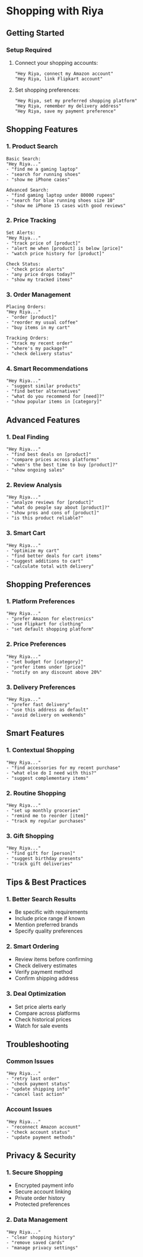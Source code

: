 # Shopping with Riya

## Getting Started

### Setup Required

1. Connect your shopping accounts:

   ```
   "Hey Riya, connect my Amazon account"
   "Hey Riya, link Flipkart account"
   ```

2. Set shopping preferences:
   ```
   "Hey Riya, set my preferred shopping platform"
   "Hey Riya, remember my delivery address"
   "Hey Riya, save my payment preference"
   ```

## Shopping Features

### 1. Product Search

```
Basic Search:
"Hey Riya..."
- "find me a gaming laptop"
- "search for running shoes"
- "show me iPhone cases"

Advanced Search:
- "find gaming laptop under 80000 rupees"
- "search for blue running shoes size 10"
- "show me iPhone 15 cases with good reviews"
```

### 2. Price Tracking

```
Set Alerts:
"Hey Riya..."
- "track price of [product]"
- "alert me when [product] is below [price]"
- "watch price history for [product]"

Check Status:
- "check price alerts"
- "any price drops today?"
- "show my tracked items"
```

### 3. Order Management

```
Placing Orders:
"Hey Riya..."
- "order [product]"
- "reorder my usual coffee"
- "buy items in my cart"

Tracking Orders:
- "track my recent order"
- "where's my package?"
- "check delivery status"
```

### 4. Smart Recommendations

```
"Hey Riya..."
- "suggest similar products"
- "find better alternatives"
- "what do you recommend for [need]?"
- "show popular items in [category]"
```

## Advanced Features

### 1. Deal Finding

```
"Hey Riya..."
- "find best deals on [product]"
- "compare prices across platforms"
- "when's the best time to buy [product]?"
- "show ongoing sales"
```

### 2. Review Analysis

```
"Hey Riya..."
- "analyze reviews for [product]"
- "what do people say about [product]?"
- "show pros and cons of [product]"
- "is this product reliable?"
```

### 3. Smart Cart

```
"Hey Riya..."
- "optimize my cart"
- "find better deals for cart items"
- "suggest additions to cart"
- "calculate total with delivery"
```

## Shopping Preferences

### 1. Platform Preferences

```
"Hey Riya..."
- "prefer Amazon for electronics"
- "use Flipkart for clothing"
- "set default shopping platform"
```

### 2. Price Preferences

```
"Hey Riya..."
- "set budget for [category]"
- "prefer items under [price]"
- "notify on any discount above 20%"
```

### 3. Delivery Preferences

```
"Hey Riya..."
- "prefer fast delivery"
- "use this address as default"
- "avoid delivery on weekends"
```

## Smart Features

### 1. Contextual Shopping

```
"Hey Riya..."
- "find accessories for my recent purchase"
- "what else do I need with this?"
- "suggest complementary items"
```

### 2. Routine Shopping

```
"Hey Riya..."
- "set up monthly groceries"
- "remind me to reorder [item]"
- "track my regular purchases"
```

### 3. Gift Shopping

```
"Hey Riya..."
- "find gift for [person]"
- "suggest birthday presents"
- "track gift deliveries"
```

## Tips & Best Practices

### 1. Better Search Results

- Be specific with requirements
- Include price range if known
- Mention preferred brands
- Specify quality preferences

### 2. Smart Ordering

- Review items before confirming
- Check delivery estimates
- Verify payment method
- Confirm shipping address

### 3. Deal Optimization

- Set price alerts early
- Compare across platforms
- Check historical prices
- Watch for sale events

## Troubleshooting

### Common Issues

```
"Hey Riya..."
- "retry last order"
- "check payment status"
- "update shipping info"
- "cancel last action"
```

### Account Issues

```
"Hey Riya..."
- "reconnect Amazon account"
- "check account status"
- "update payment methods"
```

## Privacy & Security

### 1. Secure Shopping

- Encrypted payment info
- Secure account linking
- Private order history
- Protected preferences

### 2. Data Management

```
"Hey Riya..."
- "clear shopping history"
- "remove saved cards"
- "manage privacy settings"
```
